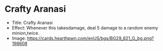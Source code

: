 # Crafty Aranasi
- Title:  Crafty Aranasi
- Effect:  Whenever this takesdamage, deal 5 damage to a random enemy minion,twice.
- Image:  https://cards.hearthpwn.com/enUS/bgs/BG29_821_G_bg.png?198608

